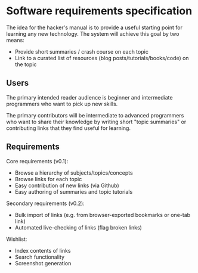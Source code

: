 Software requirements specification
===================================

The idea for the hacker's manual is to provide a useful starting point for
learning any new technology. The system will achieve this goal by two means:
  - Provide short summaries / crash course on each topic
  - Link to a curated list of resources (blog posts/tutorials/books/code) on the topic


Users
-----
The primary intended reader audience is beginner and intermediate programmers who
want to pick up new skills.

The primary contributors will be intermediate to advanced programmers who want to
share their knowledge by writing short "topic summaries" or contributing links
that they find useful for learning.




Requirements
------------

Core requirements (v0.1):
  - Browse a hierarchy of subjects/topics/concepts
  - Browse links for each topic
  - Easy contribution of new links (via Github)
  - Easy authoring of summaries and topic tutorials


Secondary requirements (v0.2):
  - Bulk import of links (e.g. from browser-exported bookmarks or one-tab link)
  - Automated live-checking of links (flag broken links)


Wishlist:
  - Index contents of links
  - Search functionality
  - Screenshot generation

